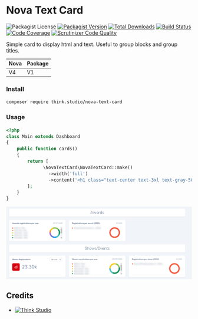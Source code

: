 # Nova Text Card

![Packagist License](https://img.shields.io/packagist/l/think.studio/nova-text-card?color=%234dc71f)
[![Packagist Version](https://img.shields.io/packagist/v/think.studio/nova-text-card)](https://packagist.org/packages/think.studio/nova-text-card)
[![Total Downloads](https://img.shields.io/packagist/dt/think.studio/nova-text-card)](https://packagist.org/packages/think.studio/nova-text-card)
[![Build Status](https://scrutinizer-ci.com/g/dev-think-one/nova-text-card/badges/build.png?b=main)](https://scrutinizer-ci.com/g/dev-think-one/nova-text-card/build-status/main)
[![Code Coverage](https://scrutinizer-ci.com/g/dev-think-one/nova-text-card/badges/coverage.png?b=main)](https://scrutinizer-ci.com/g/dev-think-one/nova-text-card/?branch=main)
[![Scrutinizer Code Quality](https://scrutinizer-ci.com/g/dev-think-one/nova-text-card/badges/quality-score.png?b=main)](https://scrutinizer-ci.com/g/dev-think-one/nova-text-card/?branch=main)

Simple card to display html and text. Useful to group blocks and group titles.

| Nova  | Package |
|-------|---------|
| V4    | V1      |

### Install

```bash
composer require think.studio/nova-text-card
```

### Usage

```php
<?php
class Main extends Dashboard
{
    public function cards()
    {
        return [
              \NovaTextCard\NovaTextCard::make()
                ->width('full')
                ->content('<h1 class="text-center text-3xl text-gray-500 font-light">Welcome to the application!</h1>')
        ];
    }
}
```

![nova-text-card](./assets/images/nova-text-card.png)

## Credits

- [![Think Studio](https://yaroslawww.github.io/images/sponsors/packages/logo-think-studio.png)](https://think.studio/)
